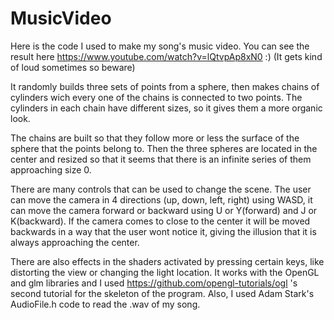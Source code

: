# MusicVideo
Here is the code I used to make my song's music video. You can see the result here https://www.youtube.com/watch?v=lQtvpAp8xN0 :) (It gets kind of loud sometimes so beware)

It randomly builds three sets of points from a sphere, then makes chains of cylinders wich every one of the chains is connected to two points. The cylinders in each chain have different sizes, so it gives them a more organic look.

The chains are built so that they follow more or less the surface of the sphere that the points belong to. Then the three spheres are located in the center and resized so that it seems that there is an infinite series of them approaching size 0.

There are many controls that can be used to change the scene. The user can move the camera in 4 directions (up, down, left, right) using WASD, it can move the camera forward or backward using U or Y(forward) and J or K(backward). 
If the camera comes to close to the center it will be moved backwards in a way that the user wont notice it, giving the illusion that it is always approaching the center. 

There are also effects in the shaders activated by pressing certain keys, like distorting the view or changing the light location. It works with the OpenGL and glm libraries and I used https://github.com/opengl-tutorials/ogl 's second tutorial for the skeleton of the program. Also, I used Adam Stark's AudioFile.h code to read the .wav of my song.
